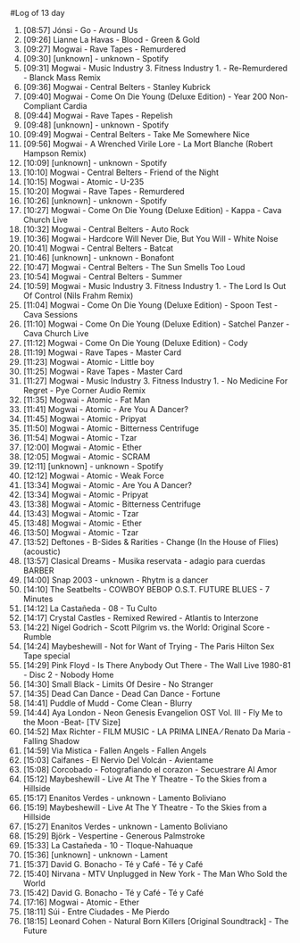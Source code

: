 #Log of 13 day

1. [08:57] Jónsi - Go - Around Us
1. [09:26] Lianne La Havas - Blood - Green & Gold
1. [09:27] Mogwai - Rave Tapes - Remurdered
1. [09:30] [unknown] - unknown - Spotify
1. [09:31] Mogwai - Music Industry 3. Fitness Industry 1. - Re-Remurdered - Blanck Mass Remix
1. [09:36] Mogwai - Central Belters - Stanley Kubrick
1. [09:40] Mogwai - Come On Die Young (Deluxe Edition) - Year 200 Non-Compliant Cardia
1. [09:44] Mogwai - Rave Tapes - Repelish
1. [09:48] [unknown] - unknown - Spotify
1. [09:49] Mogwai - Central Belters - Take Me Somewhere Nice
1. [09:56] Mogwai - A Wrenched Virile Lore - La Mort Blanche (Robert Hampson Remix)
1. [10:09] [unknown] - unknown - Spotify
1. [10:10] Mogwai - Central Belters - Friend of the Night
1. [10:15] Mogwai - Atomic - U-235
1. [10:20] Mogwai - Rave Tapes - Remurdered
1. [10:26] [unknown] - unknown - Spotify
1. [10:27] Mogwai - Come On Die Young (Deluxe Edition) - Kappa - Cava Church Live
1. [10:32] Mogwai - Central Belters - Auto Rock
1. [10:36] Mogwai - Hardcore Will Never Die, But You Will - White Noise
1. [10:41] Mogwai - Central Belters - Batcat
1. [10:46] [unknown] - unknown - Bonafont
1. [10:47] Mogwai - Central Belters - The Sun Smells Too Loud
1. [10:54] Mogwai - Central Belters - Summer
1. [10:59] Mogwai - Music Industry 3. Fitness Industry 1. - The Lord Is Out Of Control (Nils Frahm Remix)
1. [11:04] Mogwai - Come On Die Young (Deluxe Edition) - Spoon Test - Cava Sessions
1. [11:10] Mogwai - Come On Die Young (Deluxe Edition) - Satchel Panzer - Cava Church Live
1. [11:12] Mogwai - Come On Die Young (Deluxe Edition) - Cody
1. [11:19] Mogwai - Rave Tapes - Master Card
1. [11:23] Mogwai - Atomic - Little boy
1. [11:25] Mogwai - Rave Tapes - Master Card
1. [11:27] Mogwai - Music Industry 3. Fitness Industry 1. - No Medicine For Regret - Pye Corner Audio Remix
1. [11:35] Mogwai - Atomic - Fat Man
1. [11:41] Mogwai - Atomic - Are You A Dancer?
1. [11:45] Mogwai - Atomic - Pripyat
1. [11:50] Mogwai - Atomic - Bitterness Centrifuge
1. [11:54] Mogwai - Atomic - Tzar
1. [12:00] Mogwai - Atomic - Ether
1. [12:05] Mogwai - Atomic - SCRAM
1. [12:11] [unknown] - unknown - Spotify
1. [12:12] Mogwai - Atomic - Weak Force
1. [13:34] Mogwai - Atomic - Are You A Dancer?
1. [13:34] Mogwai - Atomic - Pripyat
1. [13:38] Mogwai - Atomic - Bitterness Centrifuge
1. [13:43] Mogwai - Atomic - Tzar
1. [13:48] Mogwai - Atomic - Ether
1. [13:50] Mogwai - Atomic - Tzar
1. [13:52] Deftones - B-Sides & Rarities - Change (In the House of Flies) (acoustic)
1. [13:57] Clasical Dreams - Musika reservata - adagio para cuerdas BARBER
1. [14:00] Snap 2003 - unknown - Rhytm is a dancer
1. [14:10] The Seatbelts - COWBOY BEBOP O.S.T. FUTURE BLUES - 7 Minutes
1. [14:12] La Castañeda - 08 - Tu Culto
1. [14:17] Crystal Castles - Remixed Rewired - Atlantis to Interzone
1. [14:22] Nigel Godrich - Scott Pilgrim vs. the World: Original Score - Rumble
1. [14:24] Maybeshewill - Not for Want of Trying - The Paris Hilton Sex Tape special
1. [14:29] Pink Floyd - Is There Anybody Out There - The Wall Live 1980-81 - Disc 2 - Nobody Home
1. [14:30] Small Black - Limits Of Desire - No Stranger
1. [14:35] Dead Can Dance - Dead Can Dance - Fortune
1. [14:41] Puddle of Mudd - Come Clean - Blurry
1. [14:44] Aya London - Neon Genesis Evangelion OST Vol. III - Fly Me to the Moon -Beat- [TV Size]
1. [14:52] Max Richter - FILM MUSIC - LA PRIMA LINEA ⁄ Renato Da Maria - Falling Shadow
1. [14:59] Via Mistica - Fallen Angels - Fallen Angels
1. [15:03] Caifanes - El Nervio Del Volcán - Avientame
1. [15:08] Corcobado - Fotografiando el corazon - Secuestrare Al Amor
1. [15:12] Maybeshewill - Live At The Y Theatre - To the Skies from a Hillside
1. [15:17] Enanitos Verdes - unknown - Lamento Boliviano
1. [15:19] Maybeshewill - Live At The Y Theatre - To the Skies from a Hillside
1. [15:27] Enanitos Verdes - unknown - Lamento Boliviano
1. [15:29] Björk - Vespertine - Generous Palmstroke
1. [15:33] La Castañeda - 10 - Tloque-Nahuaque
1. [15:36] [unknown] - unknown - Lament
1. [15:37] David G. Bonacho - Té y Café - Té y Café
1. [15:40] Nirvana - MTV Unplugged in New York - The Man Who Sold the World
1. [15:42] David G. Bonacho - Té y Café - Té y Café
1. [17:16] Mogwai - Atomic - Ether
1. [18:11] Súi - Entre Ciudades - Me Pierdo
1. [18:15] Leonard Cohen - Natural Born Killers [Original Soundtrack] - The Future
